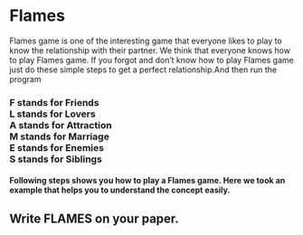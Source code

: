 # Flames
Flames game is one of the interesting game that everyone likes to play to know the relationship with their partner. We think that everyone knows how to play Flames game. If you forgot and don’t know how to play Flames game just do these simple steps to get a perfect relationship.And then run the program

<h3>
F stands for Friends </br>
L stands for Lovers </br>
A stands for Attraction </br>
M stands for Marriage </br>
E stands for Enemies </br>
S stands for Siblings</h3>

<h4>Following steps shows you how to play a Flames game. Here we took an example that helps you to understand the concept easily.</h4>
<h2>Write FLAMES on your paper.</h2>

